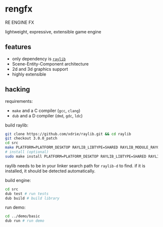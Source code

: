 # rengfx

RE ENGINE FX

lightweight, expressive, extensible game engine 

## features
+ only dependency is [`raylib`](https://github.com/xdrie/raylib)
+ Scene-Entity-Component architecture
+ 2d and 3d graphics support
+ highly extensible

## hacking

requirements:
+ `make` and a C compiler (`gcc`, `clang`)
+ `dub` and a D compiler (`dmd`, `gdc`, `ldc`)

build raylib:
```sh
git clone https://github.com/xdrie/raylib.git && cd raylib
git checkout 3.0.0_patch
cd src
make PLATFORM=PLATFORM_DESKTOP RAYLIB_LIBTYPE=SHARED RAYLIB_MODULE_RAYGUI=TRUE -j$(nproc)
# install (optional)
sudo make install PLATFORM=PLATFORM_DESKTOP RAYLIB_LIBTYPE=SHARED RAYLIB_MODULE_RAYGUI=TRUE
```

raylib needs to be in your linker search path for `raylib-d` to find. if it is installed, it should be detected automatically.

build engine:
```sh
cd src
dub test # run tests
dub build # build library
```

run demo:
```sh
cd ../demo/basic
dub run # run demo
```
